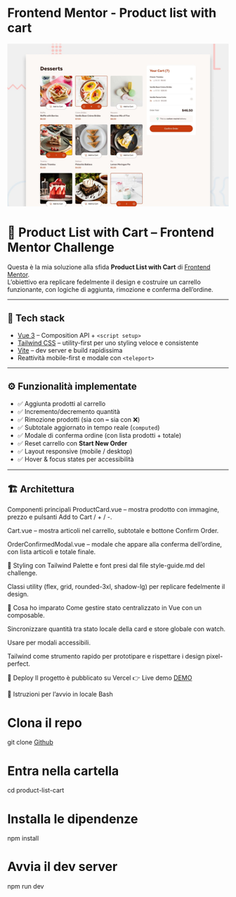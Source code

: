# Frontend Mentor - Product list with cart

![Design preview for the Product list with cart coding challenge](./preview.jpg)

# 🍰 Product List with Cart – Frontend Mentor Challenge

Questa è la mia soluzione alla sfida **Product List with Cart** di [Frontend Mentor](https://www.frontendmentor.io/).  
L’obiettivo era replicare fedelmente il design e costruire un carrello funzionante, con logiche di aggiunta, rimozione e conferma dell’ordine.

---

## 🚀 Tech stack

- [Vue 3](https://vuejs.org/) – Composition API + `<script setup>`
- [Tailwind CSS](https://tailwindcss.com/) – utility-first per uno styling veloce e consistente
- [Vite](https://vitejs.dev/) – dev server e build rapidissima
- Reattività mobile-first e modale con `<teleport>`

---

## ⚙️ Funzionalità implementate

- ✅ Aggiunta prodotti al carrello
- ✅ Incremento/decremento quantità
- ✅ Rimozione prodotti (sia con **–** sia con ❌)
- ✅ Subtotale aggiornato in tempo reale (`computed`)
- ✅ Modale di conferma ordine (con lista prodotti + totale)
- ✅ Reset carrello con **Start New Order**
- ✅ Layout responsive (mobile / desktop)
- ✅ Hover & focus states per accessibilità

---

## 🏗️ Architettura

Componenti principali
ProductCard.vue – mostra prodotto con immagine, prezzo e pulsanti Add to Cart / + / -.

Cart.vue – mostra articoli nel carrello, subtotale e bottone Confirm Order.

OrderConfirmedModal.vue – modale che appare alla conferma dell’ordine, con lista articoli e totale finale.

🎨 Styling con Tailwind
Palette e font presi dal file style-guide.md del challenge.

Classi utility (flex, grid, rounded-3xl, shadow-lg) per replicare fedelmente il design.


🧪 Cosa ho imparato
Come gestire stato centralizzato in Vue con un composable.

Sincronizzare quantità tra stato locale della card e store globale con watch.

Usare <teleport> per modali accessibili.

Tailwind come strumento rapido per prototipare e rispettare i design pixel-perfect.

🚀 Deploy
Il progetto è pubblicato su Vercel 👉 Live demo [DEMO](https://frontendmentor-product-list.vercel.app/)

📝 Istruzioni per l’avvio in locale
Bash

# Clona il repo
git clone [Github](https://github.com/Anita-Liberatore/frontendmentor-product-list.git)

# Entra nella cartella
cd product-list-cart

# Installa le dipendenze
npm install

# Avvia il dev server
npm run dev
